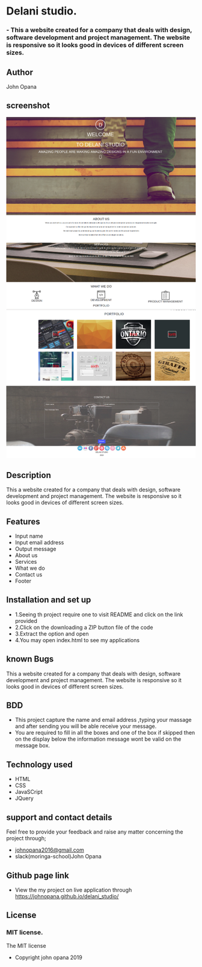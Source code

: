 # Delani studio.

### - This a website created for a company that deals with design, software development and project management. The website is responsive so it looks good in devices of different screen sizes.

## Author

John Opana

## screenshot

![project screenshot](images/page1.png)
![project screenshot](images/page2.png)
![project screenshot](images/page3.png)
![project screenshot](images/page4.png)


## Description

This a website created for a company that deals with design, software development and project management. The website is responsive so it looks good in devices of different screen sizes.

## Features

- Input name
- Input email address
- Output message
- About us
- Services
- What we do
- Contact us
- Footer

## Installation and set up

- 1.Seeing th project require one to visit README and click on the link provided
- 2.Click on the downloading a ZIP button file of the code
- 3.Extract the option and open
- 4.You may open index.html to see my applications

## known Bugs

This a website created for a company that deals with design, software development and project management. The website is responsive so it looks good in devices of different screen sizes.

## BDD

- This project capture the name and email address ,typing your massage and after sending you will be able receive your message.
- You are required to fill in all the boxes and one of the box if skipped then on the display below the information message wont be valid on the message box.

## Technology used

- HTML
- CSS
- JavaSCript
- JQuery

## support and contact details

Feel free to provide your feedback and raise any matter concerning the project through;

- johnopana2016@gmail.com
- slack(moringa-school)John Opana

## Github page link

- View the my project on live application through https://johnopana.github.io/delani_studio/

## License

### MIT license.

The MIT license

- Copyright john opana 2019
